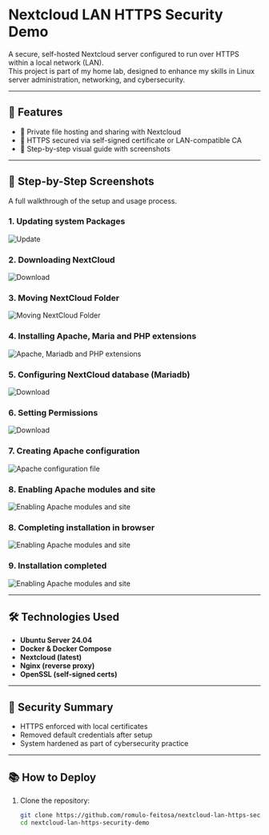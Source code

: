 # Nextcloud LAN HTTPS Security Demo

A secure, self-hosted Nextcloud server configured to run over HTTPS within a local network (LAN).  
This project is part of my home lab, designed to enhance my skills in Linux server administration, networking, and cybersecurity.

---

## 🚀 Features

- 📂 Private file hosting and sharing with Nextcloud
- 🔐 HTTPS secured via self-signed certificate or LAN-compatible CA
- 📸 Step-by-step visual guide with screenshots

---

## 📸 Step-by-Step Screenshots

A full walkthrough of the setup and usage process.

### 1. Updating system Packages
![Update](screenshots/update-packages.png)

### 2. Downloading NextCloud
![Download](screenshots/download-nextcloud.png)

### 3. Moving NextCloud Folder
![Moving NextCloud Folder](screenshots/moving-nextcloud-folder.png)

### 4. Installing Apache, Maria and PHP extensions
![Apache, Mariadb and PHP extensions](screenshots/apache-mariadb-extensions-installation.png)

### 5. Configuring NextCloud database (Mariadb)
![Download](screenshots/nextcloud-database.png)

### 6. Setting Permissions
![Download](screenshots/setting-permissions.png)

### 7. Creating Apache configuration 
![Apache configuration file](screenshots/creating-apache-configuration-file.png)

### 8. Enabling Apache modules and site
![Enabling Apache modules and site](screenshots/enabling-apache-modules-and-site.png)

### 8. Completing installation in browser
![Enabling Apache modules and site](screenshots/completing-installation-.png)

### 9. Installation completed
![Enabling Apache modules and site](screenshots/nextcloudhomepage.png)




---

## 🛠️ Technologies Used

- **Ubuntu Server 24.04**
- **Docker & Docker Compose**
- **Nextcloud (latest)**
- **Nginx (reverse proxy)**
- **OpenSSL (self-signed certs)**


---

## 🔐 Security Summary

- HTTPS enforced with local certificates
- Removed default credentials after setup
- System hardened as part of cybersecurity practice

---

## 📚 How to Deploy

1. Clone the repository:
   ```bash
   git clone https://github.com/romulo-feitosa/nextcloud-lan-https-security-demo.git
   cd nextcloud-lan-https-security-demo
